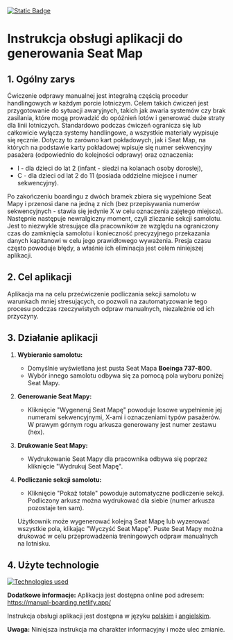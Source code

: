 [![Static Badge](https://img.shields.io/badge/go_to-english_version-001F7E?labelColor=D00C27)](https://github.com/TenaciousHare/ManualBoarding/blob/main/README.md)

# Instrukcja obsługi aplikacji do generowania Seat Map

## 1. Ogólny zarys

Ćwiczenie odprawy manualnej jest integralną częścią procedur handlingowych w każdym porcie lotniczym. Celem takich ćwiczeń jest przygotowanie do sytuacji awaryjnych, takich jak awaria systemów czy brak zasilania, które mogą prowadzić do opóźnień lotów i generować duże straty dla linii lotniczych. Standardowo podczas ćwiczeń ogranicza się lub całkowicie wyłącza systemy handlingowe, a wszystkie materiały wypisuje się ręcznie. Dotyczy to zarówno kart pokładowych, jak i Seat Map, na których na podstawie karty pokładowej wpisuje się numer sekwencyjny pasażera (odpowiednio do kolejności odprawy) oraz oznaczenia:

- I - dla dzieci do lat 2 (infant - siedzi na kolanach osoby dorosłej),
- C - dla dzieci od lat 2 do 11 (posiada oddzielne miejsce i numer sekwencyjny).

Po zakończeniu boardingu z dwóch bramek zbiera się wypełnione Seat Mapy i przenosi dane na jedną z nich (bez przepisywania numerów sekwencyjnych - stawia się jedynie X w celu oznaczenia zajętego miejsca). Następnie następuje newralgiczny moment, czyli zliczanie sekcji samolotu. Jest to niezwykle stresujące dla pracowników ze względu na ograniczony czas do zamknięcia samolotu i konieczność precyzyjnego przekazania danych kapitanowi w celu jego prawidłowego wyważenia. Presja czasu często powoduje błędy, a właśnie ich eliminacja jest celem niniejszej aplikacji.

## 2. Cel aplikacji

Aplikacja ma na celu przećwiczenie podliczania sekcji samolotu w warunkach mniej stresujących, co pozwoli na zautomatyzowanie tego procesu podczas rzeczywistych odpraw manualnych, niezależnie od ich przyczyny.

## 3. Działanie aplikacji

1. **Wybieranie samolotu:**

   - Domyślnie wyświetlana jest pusta Seat Mapa **Boeinga 737-800**.
   - Wybór innego samolotu odbywa się za pomocą pola wyboru poniżej Seat Mapy.

2. **Generowanie Seat Mapy:**
   - Kliknięcie "Wygeneruj Seat Mapę" powoduje losowe wypełnienie jej numerami sekwencyjnymi, X-ami i oznaczeniami typów pasażerów. W prawym górnym rogu arkusza generowany jest numer zestawu (hex).
3. **Drukowanie Seat Mapy:**
   - Wydrukowanie Seat Mapy dla pracownika odbywa się poprzez kliknięcie "Wydrukuj Seat Mapę".
4. **Podliczanie sekcji samolotu:**

   - Kliknięcie "Pokaż totale" powoduje automatyczne podliczenie sekcji.
     Podliczony arkusz można wydrukować dla siebie (numer arkusza pozostaje ten sam).

   Użytkownik może wygenerować kolejną Seat Mapę lub wyzerować wszystkie pola, klikając "Wyczyść Seat Mapę".
   Puste Seat Mapy można drukować w celu przeprowadzenia treningowych odpraw manualnych na lotnisku.

## 4. Użyte technologie

[![Technologies used](https://skillicons.dev/icons?i=react,typescript,css,vite,vitest)](https://skillicons.dev)

**Dodatkowe informacje:**
Aplikacja jest dostępna online pod adresem: https://manual-boarding.netlify.app/

Instrukcja obsługi aplikacji jest dostępna w języku [polskim](https://github.com/TenaciousHare/ManualBoarding/blob/main/README-pl.md) i [angielskim](https://github.com/TenaciousHare/ManualBoarding/blob/main/README.md).

**Uwaga:**
Niniejsza instrukcja ma charakter informacyjny i może ulec zmianie.
